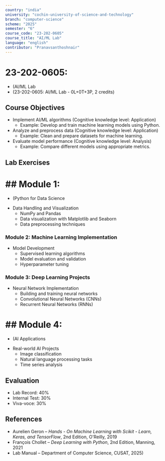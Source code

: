 ```yaml
---
country: "india"
university: "cochin-university-of-science-and-technology"
branch: "computer-science"
scheme: "2025"
semester: "6"
course_code: "23-202-0605"
course_title: "AI/ML Lab"
language: "english"
contributor: "Pranavsanthoshnair"
---
```


# 23-202-0605: 
  - (AI/ML Lab
  - (23-202-0605: AI/ML Lab - 0L+0T+3P, 2 credits)
## Course Objectives

* Implement AI/ML algorithms (Cognitive knowledge level: Application)
    - Example: Develop and train machine learning models using Python.
* Analyze and preprocess data (Cognitive knowledge level: Application)
    - Example: Clean and prepare datasets for machine learning.
* Evaluate model performance (Cognitive knowledge level: Analysis)
    - Example: Compare different models using appropriate metrics.

## Lab Exercises

# ## Module 1: 
  - (Python for Data Science

* Data Handling and Visualization
  - NumPy and Pandas
  - Data visualization with Matplotlib and Seaborn
  - Data preprocessing techniques

### Module 2: Machine Learning Implementation
* Model Development
  - Supervised learning algorithms
  - Model evaluation and validation
  - Hyperparameter tuning

### Module 3: Deep Learning Projects
* Neural Network Implementation
  - Building and training neural networks
  - Convolutional Neural Networks (CNNs)
  - Recurrent Neural Networks (RNNs)

# ## Module 4: 
  - (AI Applications

* Real-world AI Projects
  - Image classification
  - Natural language processing tasks
  - Time series analysis

## Evaluation
* Lab Record: 40%
* Internal Test: 30%
* Viva-voce: 30%

## References

* Aurelien Geron – *Hands - On Machine Learning with Scikit - Learn, Keras, and TensorFlow*, 2nd Edition, O'Reilly, 2019
* François Chollet – *Deep Learning with Python*, 2nd Edition, Manning, 2021
* Lab Manual – Department of Computer Science, CUSAT, 2025)
